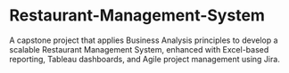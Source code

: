 # Restaurant-Management-System
A capstone project that applies Business Analysis principles to develop a scalable Restaurant Management System, enhanced with Excel-based reporting, Tableau dashboards, and Agile project management using Jira.
